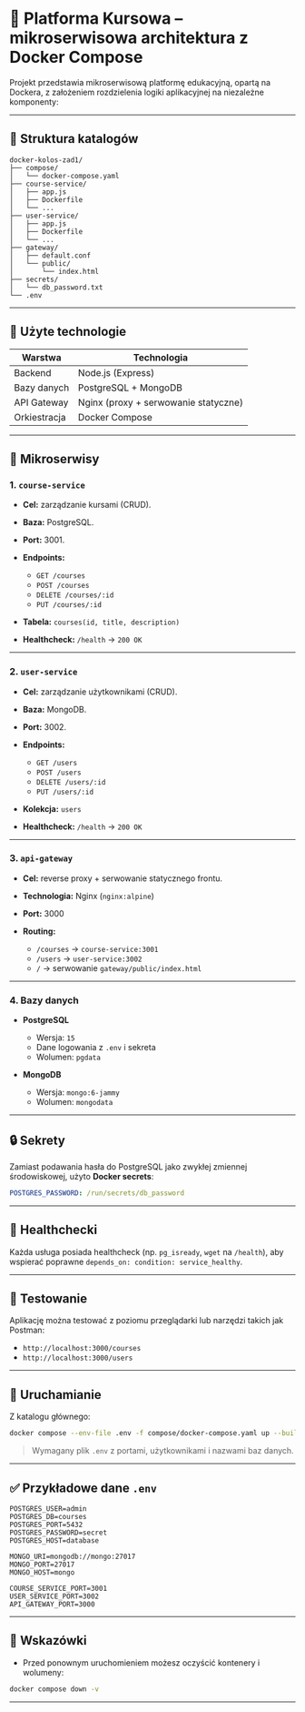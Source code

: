 # 🧐 Platforma Kursowa – mikroserwisowa architektura z Docker Compose

Projekt przedstawia mikroserwisową platformę edukacyjną, opartą na Dockera, z założeniem rozdzielenia logiki aplikacyjnej na niezależne komponenty:

---

## 📁 Struktura katalogów

```
docker-kolos-zad1/
├── compose/
│   └── docker-compose.yaml
├── course-service/
│   ├── app.js
│   ├── Dockerfile
│   └── ...
├── user-service/
│   ├── app.js
│   ├── Dockerfile
│   └── ...
├── gateway/
│   ├── default.conf
│   └── public/
│       └── index.html
├── secrets/
│   └── db_password.txt
└── .env
```

---

## 🧱 Użyte technologie

| Warstwa      | Technologia                          |
| ------------ | ------------------------------------ |
| Backend      | Node.js (Express)                    |
| Bazy danych  | PostgreSQL + MongoDB                 |
| API Gateway  | Nginx (proxy + serwowanie statyczne) |
| Orkiestracja | Docker Compose                       |

---

## 🧹 Mikroserwisy

### 1. `course-service`

* **Cel:** zarządzanie kursami (CRUD).
* **Baza:** PostgreSQL.
* **Port:** 3001.
* **Endpoints:**

    * `GET /courses`
    * `POST /courses`
    * `DELETE /courses/:id`
    * `PUT /courses/:id`
* **Tabela:** `courses(id, title, description)`
* **Healthcheck:** `/health` → `200 OK`

---

### 2. `user-service`

* **Cel:** zarządzanie użytkownikami (CRUD).
* **Baza:** MongoDB.
* **Port:** 3002.
* **Endpoints:**

    * `GET /users`
    * `POST /users`
    * `DELETE /users/:id`
    * `PUT /users/:id`
* **Kolekcja:** `users`
* **Healthcheck:** `/health` → `200 OK`

---

### 3. `api-gateway`

* **Cel:** reverse proxy + serwowanie statycznego frontu.
* **Technologia:** Nginx (`nginx:alpine`)
* **Port:** 3000
* **Routing:**

    * `/courses` → `course-service:3001`
    * `/users` → `user-service:3002`
    * `/` → serwowanie `gateway/public/index.html`

---

### 4. Bazy danych

* **PostgreSQL**

    * Wersja: `15`
    * Dane logowania z `.env` i sekreta
    * Wolumen: `pgdata`
* **MongoDB**

    * Wersja: `mongo:6-jammy`
    * Wolumen: `mongodata`

---

## 🔒 Sekrety

Zamiast podawania hasła do PostgreSQL jako zwykłej zmiennej środowiskowej, użyto **Docker secrets**:

```yaml
POSTGRES_PASSWORD: /run/secrets/db_password
```

---

## 🔄 Healthchecki

Każda usługa posiada healthcheck (np. `pg_isready`, `wget` na `/health`), aby wspierać poprawne `depends_on: condition: service_healthy`.

---

## 🥪 Testowanie

Aplikację można testować z poziomu przeglądarki lub narzędzi takich jak Postman:

* `http://localhost:3000/courses`
* `http://localhost:3000/users`

---

## 🔌 Uruchamianie

Z katalogu głównego:

```bash
docker compose --env-file .env -f compose/docker-compose.yaml up --build
```

> Wymagany plik `.env` z portami, użytkownikami i nazwami baz danych.

---

## ✅ Przykładowe dane `.env`

```env
POSTGRES_USER=admin
POSTGRES_DB=courses
POSTGRES_PORT=5432
POSTGRES_PASSWORD=secret
POSTGRES_HOST=database

MONGO_URI=mongodb://mongo:27017
MONGO_PORT=27017
MONGO_HOST=mongo

COURSE_SERVICE_PORT=3001
USER_SERVICE_PORT=3002
API_GATEWAY_PORT=3000
```

---

## 🧼 Wskazówki

* Przed ponownym uruchomieniem możesz oczyścić kontenery i wolumeny:

```bash
docker compose down -v
```

---

##

